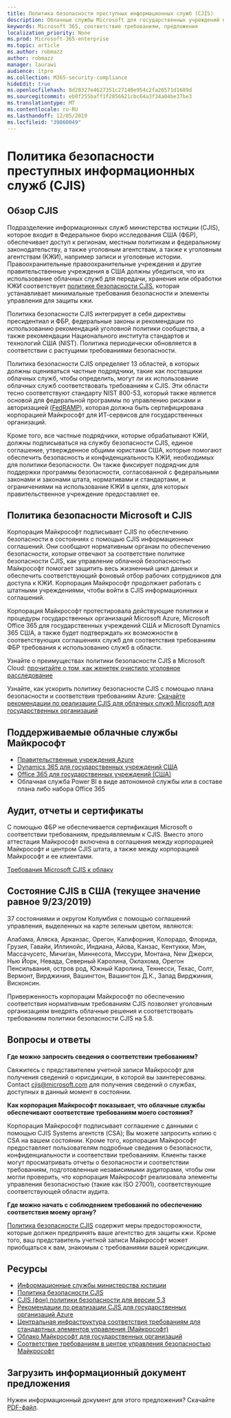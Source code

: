 ```yaml
---
title: Политика безопасности преступных информационных служб (CJIS)
description: Облачные службы Microsoft для государственных учреждений придерживаются политики безопасности служб Microsoft Office уголовной информации в США.
keywords: Microsoft 365, соответствие требованиям, предложения
localization_priority: None
ms.prod: Microsoft-365-enterprise
ms.topic: article
ms.author: robmazz
author: robmazz
manager: laurawi
audience: itpro
ms.collection: M365-security-compliance
hideEdit: true
ms.openlocfilehash: 8d28327e4627351c27140e954c2fa26571d1689d
ms.sourcegitcommit: eb0f255baff1f2856621cbc64a3f34a04be37be3
ms.translationtype: MT
ms.contentlocale: ru-RU
ms.lasthandoff: 12/05/2019
ms.locfileid: "39860049"
---
```

# <a name="criminal-justice-information-services-cjis-security-policy"></a>Политика безопасности преступных информационных служб (CJIS)

## <a name="cjis-overview"></a>Обзор CJIS

Подразделение информационных служб министерства юстиции (CJIS), которое входит в Федеральное бюро исследования США (ФБР), обеспечивает доступ к регионам, местным политикам и федеральному законодательству, а также уголовным агентствам, а также к уголовным агентствам (КЖИ), например записи и уголовные истории. Правоохранительные правоохранительные учреждения и другие правительственные учреждения в США должны убедиться, что их использование облачных служб для передачи, хранения или обработки КЖИ соответствует [политике безопасности CJIS](https://aka.ms/cjis-security-policy), которая устанавливает минимальные требования безопасности и элементы управления для защиты кжи.

Политика безопасности CJIS интегрирует в себя директивы пресидентиал и ФБР, федеральные законы и рекомендации по использованию рекомендаций уголовной политики сообщества, а также рекомендации Национального института стандартов и технологий США (NIST). Политика периодически обновляется в соответствии с растущими требованиями безопасности.

Политика безопасности CJIS определяет 13 областей, в которых должны оцениваться частные подрядчики, такие как поставщики облачных служб, чтобы определить, могут ли их использование облачных служб соответствовать требованиям к CJIS. Эти области тесно соответствуют стандарту NIST 800-53, который также является основой для федеральной программы по управлению рисками и авторизацией ([FedRAMP](offering-FedRAMP.md)), которая должна быть сертифицирована корпорацией Майкрософт для ИТ-сервисов для государственных организаций.

Кроме того, все частные подрядчики, которые обрабатывают КЖИ, должны подписываться на службу безопасности CJIS, единое соглашение, утвержденное общими юристами США, которые помогают обеспечить безопасность и конфиденциальность КЖИ, необходимых для политики безопасности. Он также фиксирует подрядчик для поддержки программы безопасности, согласованной с федеральными законами и законами штата, нормативами и стандартами, и ограничениями на использование КЖИ в целях, для которых правительственное учреждение предоставляет ее.

## <a name="microsoft-and-cjis-security-policy"></a>Политика безопасности Microsoft и CJIS

Корпорация Майкрософт подписывает CJIS по обеспечению безопасности в состояниях с помощью CJIS информационных соглашений. Они сообщают нормативным органам по обеспечению безопасности, которые отвечают за соответствие политике безопасности CJIS, как управление облачной безопасностью Майкрософт помогает защитить весь жизненный цикл данных и обеспечить соответствующий фоновый отбор рабочих сотрудников для доступа к КЖИ. Корпорация Майкрософт продолжает работать с штатными учреждениями, чтобы войти в CJIS информационных соглашений.

Корпорация Майкрософт протестировала действующие политики и процедуры государственных организаций Microsoft Azure, Microsoft Office 365 для государственных учреждений США и Microsoft Dynamics 365 США, а также будет подтверждать их возможности в соответствующих соглашениях служб для соответствия требованиям ФБР требования к использованию служб в области.

Узнайте о преимуществах политики безопасности CJIS в Microsoft Cloud: [прочитайте о том, как женетек очистило уголовное расследование](https://customers.microsoft.com/story/genetec)

Узнайте, как ускорить политику безопасности CJIS с помощью плана безопасности и соответствия требованиям Azure: [Скачайте рекомендации по реализации CJIS для облачных служб Microsoft для государственных организаций](https://gallery.technet.microsoft.com/CJIS-Implementation-62af7c27)

## <a name="microsoft-in-scope-cloud-services"></a>Поддерживаемые облачные службы Майкрософт

- [Правительственные учреждения Azure](https://aka.ms/AzureCompliance)
- [Dynamics 365 для государственных учреждений США](https://aka.ms/d365-compliance-list)
- [Office 365 для государственных учреждений (США)](https://go.microsoft.com/fwlink/p/?LinkID=2077751)
- Облачная служба Power BI в виде автономной службы или в составе плана либо набора Office 365

## <a name="audits-reports-and-certificates"></a>Аудит, отчеты и сертификаты

С помощью ФБР не обеспечивается сертификация Microsoft о соответствии требованиям, предъявляемым к CJIS. Вместо этого аттестация Майкрософт включена в соглашения между корпорацией Майкрософт и центром CJIS штата, а также между корпорацией Майкрософт и ее клиентами.

[Требования Microsoft CJIS к облаку](https://aka.ms/MicrosoftCJISCloudRequirements)

## <a name="cjis-status-in-the-united-states-current-as-of-9232019"></a>Состояние CJIS в США (текущее значение равное 9/23/2019)

37 состояниями и округом Колумбия с помощью соглашений управления, выделенных на карте зеленым цветом, являются:

Алабама, Аляска, Арканзас, Орегон, Калифорния, Колорадо, Флорида, Грузия, Гавайи, Иллинойс, Индиана, Айова, Канзас, Кентукки, Мэн, Массачусетс, Мичиган, Миннесота, Миссури, Монтана, New Джерси, Нью Йорк, Невада, Северный Каролина, Оклахома, Орегон Пенсильвания, остров род, Южный Каролина, Теннесси, Техас, Солт, Вермонт, Вирджиния, Вашингтон, Вашингтон Д.К., Запад Вирджиния, Висконсин.

Приверженность корпорации Майкрософт по обеспечению соответствия нормативным требованиям CJIS позволяет уголовным организациям внедрять облачные решения и соответствовать требованиям политики безопасности CJIS на 5.8.

## <a name="frequently-asked-questions"></a>Вопросы и ответы

**Где можно запросить сведения о соответствии требованиям?**

Свяжитесь с представителем учетной записи Майкрософт для получения сведений о юрисдикции, в которой вы заинтересованы. Contact <cjis@microsoft.com> для получения сведений о службах, доступных в данный момент в состоянии.

**Как корпорация Майкрософт показывает, что облачные службы обеспечивают соответствие требованиям моего состояния?**

Корпорация Майкрософт подписывает соглашение с данными с помощью CJIS Systems агентств (CSA); Вы можете запросить копию с CSA на вашем состоянии. Кроме того, корпорация Майкрософт предоставляет пользователям подробные сведения о безопасности, конфиденциальности и соответствии требованиям. Клиенты также могут просматривать отчеты о безопасности и соответствии требованиям, подготовленные независимыми аудиторами, чтобы они могли проверить, что корпорация Майкрософт реализовала элементы управления безопасностью (такие как ISO 27001), соответствующие соответствующей области аудита.

**Где можно начать с соблюдением требований по обеспечению соответствия моему органу?**

[Политика безопасности CJIS](https://aka.ms/cjis-security-policy) содержит меры предосторожности, которые должен предпринять ваше агентство для защиты кжи. Кроме того, ваш представитель учетной записи Майкрософт может приобщаться к вам, знакомым с требованиями вашей юрисдикции.

## <a name="resources"></a>Ресурсы

- [Информационные службы министерства юстиции](https://aka.ms/cjis)
- [Политика безопасности CJIS](https://aka.ms/cjis-security-policy)
- [CJIS (фон) политики безопасности для версии 5,3](https://aka.ms/cjis-backgrounder)
- [Рекомендации по реализации CJIS для государственных организаций Azure](https://aka.ms/cjisimplementationguidelines)
- [Центральная инфраструктура соответствия требованиям для стандартных элементов управления (Майкрософт)](https://www.microsoft.com/trustcenter/common-controls-hub)
- [Облако Майкрософт для государственных организаций](https://go.microsoft.com/fwlink/?linkid=2087246)
- [Соответствие требованиям в центре управления безопасностью Майкрософт](https://www.microsoft.com/trust-center/compliance/compliance-overview)

## <a name="download-the-offering-backgrounder"></a>Загрузить информационный документ предложения

Нужен информационный документ для этого предложения? Скачайте [PDF-файл](https://download.microsoft.com/download/4/D/0/4D008840-B8C4-480B-ACD1-D55CB34AD6BC/CJIS_Compliance_Backgrounder.pdf).
